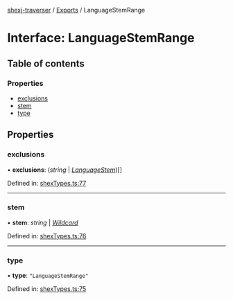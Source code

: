 [shexj-traverser](../README.md) / [Exports](../modules.md) / LanguageStemRange

# Interface: LanguageStemRange

## Table of contents

### Properties

- [exclusions](languagestemrange.md#exclusions)
- [stem](languagestemrange.md#stem)
- [type](languagestemrange.md#type)

## Properties

### exclusions

• **exclusions**: (*string* \| [*LanguageStem*](languagestem.md))[]

Defined in: [shexTypes.ts:77](https://github.com/o-development/shexj-traverser/blob/a00dc5a/lib/shexTypes.ts#L77)

___

### stem

• **stem**: *string* \| [*Wildcard*](wildcard.md)

Defined in: [shexTypes.ts:76](https://github.com/o-development/shexj-traverser/blob/a00dc5a/lib/shexTypes.ts#L76)

___

### type

• **type**: ``"LanguageStemRange"``

Defined in: [shexTypes.ts:75](https://github.com/o-development/shexj-traverser/blob/a00dc5a/lib/shexTypes.ts#L75)
